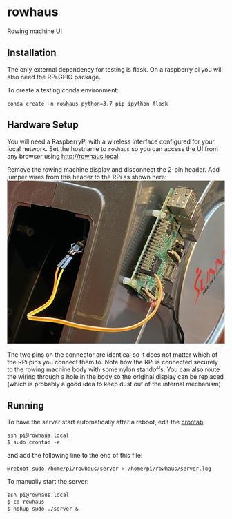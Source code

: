 # rowhaus
Rowing machine UI

## Installation

The only external dependency for testing is flask.  On a raspberry pi you will also need the RPi.GPIO package.

To create a testing conda environment:
```
conda create -n rowhaus python=3.7 pip ipython flask
```

## Hardware Setup

You will need a RaspberryPi with a wireless interface configured for your local network. Set the hostname to `rowhaus` so you can access the UI from any browser using http://rowhaus.local.

Remove the rowing machine display and disconnect the 2-pin header. Add jumper wires from this header to the RPi as shown here:
![wiring diagram](static/rowhaus-wiring.jpg?raw=true)

The two pins on the connector are identical so it does not matter which of the RPi pins you connect them to. Note how the RPi is connected securely to the rowing machine body with some nylon standoffs. You can also route the wiring through a hole in the body so the original display can be replaced (which is probably a good idea to keep dust out of the internal mechanism).

## Running

To have the server start automatically after a reboot, edit the [crontab](https://www.dexterindustries.com/howto/auto-run-python-programs-on-the-raspberry-pi/):
```
ssh pi@rowhaus.local
$ sudo crontab -e
```
and add the following line to the end of this file:
```
@reboot sudo /home/pi/rowhaus/server > /home/pi/rowhaus/server.log
```

To manually start the server:
```
ssh pi@rowhaus.local
$ cd rowhaus
$ nohup sudo ./server &
```
